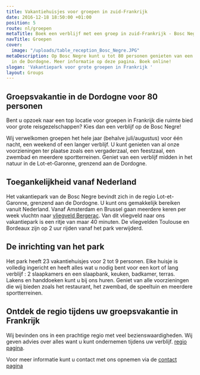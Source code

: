 ```yaml
---
title: Vakantiehuisjes voor groepen in zuid-Frankrijk
date: 2016-12-18 18:50:00 +01:00
position: 5
route: nl/groepen
metaTitle: Boek een verblijf met een groep in zuid-Frankrijk - Bosc Negre
navTitle: Groepen
cover:
  image: "/uploads/table_reception_Bosc_Negre.JPG"
metaDescription: Op Bosc Negre kunt u tot 80 personen genieten van een groepsvakantie
  in de Dordogne. Meer informatie op deze pagina. Boek online!
slogan: 'Vakantiepark voor grote groepen in Frankrijk '
layout: Groups
---
```


## Groepsvakantie in de Dordogne voor 80 personen

Bent u opzoek naar een top locatie voor groepen in Frankrijk die ruimte bied voor grote reisgezelschappen? Kies dan een verblijf op de Bosc Negre!

Wij verwelkomen groepen het hele jaar (behalve juli/augustus) voor één nacht, een weekend of een langer verblijf. U kunt genieten van al onze voorzieningen ter plaatse zoals een vergaderzaal, een feestzaal, een zwembad en meerdere sportterreinen. Geniet van een verblijf midden in het natuur in de Lot-et-Garonne, grenzend aan de Dordogne.

## Toegankelijkheid vanaf Nederland

Het vakantiepark van de Bosc Negre bevindt zich in de regio Lot-et-Garonne, grenzend aan de Dordogne. U kunt ons gemakkelijk bereiken vanuit Nederland. Vanaf Amsterdam en Brussel gaan meerdere keren per week vluchtn naar [vliegveld Bergerac](http://www.bergerac.aeroport.fr/en/). Van dit vliegveld naar ons vakantiepark is een ritje van maar 40 minuten. De vliegvelden Toulouse en Bordeaux zijn op 2 uur rijden vanaf het park verwijderd.

## De inrichting van het park

Het park heeft 23 vakantiehuisjes voor 2 tot 9 personen. Elke huisje is volledig ingericht en heeft alles wat u nodig bent voor een kort of lang verblijf : 2 slaapkamers en een slaapbank, keuken, badkamer, terras. Lakens en handdoeken kunt u bij ons huren. Geniet van alle voorzieningen die wij bieden zoals het restaurant, het zwembad, de speeltuin en meerdere sportterreinen.

## Ontdek de regio tijdens uw groepsvakantie in Frankrijk

Wij bevinden ons in een prachtige regio met veel bezienswaardigheden. Wij geven advies over alles want u kunt ondernemen tijdens uw verblijf. [regio pagina](/nl/regio/).

Voor meer informatie kunt u contact met ons opnemen via de [contact pagina](/nl/contact/)